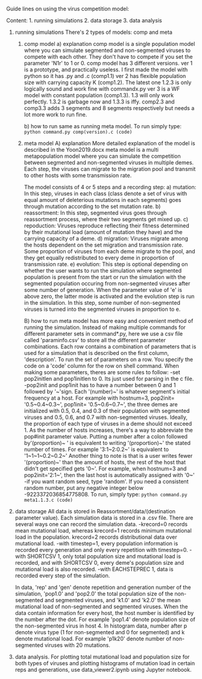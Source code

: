 Guide lines on using the virus competition model:

Content:
	1. running simulations
	2. data storage
	3. data analysis


1. running simulations 
	There's 2 types of models: comp and meta
	1) comp model
		a) explanation
		comp model is a single population model where you can simulate 
		segmented and non-segmented viruses to compete with each other. They don't have to
		compete if you set the parameter 'N1r' to 1 or 0.
		comp model has 3 different versions.
		ver 1 is a prototype, and practically useless. I first made the model with python so it has .py and .c (comp1.1)
		ver 2 has flexible population size with carrying capacity K (comp1.2). The latest one 1.2.3 is only logically sound and work fine with commandx.py 
		ver 3 is a WF model with constant population (comp1.3). 1.3 will only work perfectly. 1.3.2 is garbage now and 1.3.3 is iffy.
		comp2.3 and comp3.3 adds 3 segments and 8 segments respectively but needs a lot more work to run fine.

		b) how to run
		same as running meta model.
		To run simply type: 
		```python command.py comp(version).c (code)``` 

	2) meta model
		A) explanation
		More detailed explanation of the model is described in the Yoon2019.docx
		meta model is a multi metapopulation model where you can simulate the competition between segmented and non-segmented viruses in multiple demes.
		Each step, the viruses can migrate to the migration pool and transmit to other hosts with some transmission rate. 
		
		The model consists of 4 or 5 steps and a recording step:
			a) mutation:
				In this step, viruses in each class (class denote a set of virus with equal amount of deleterious mutations in each segments)
				goes through mutation according to the set mutation rate.
			b) reassortment:
				In this step, segmented virus goes through reassortment process, where their two segments get mixed up.
			c) repoduction:
				Viruses reproduce reflecting their fitness determined by their mutational load (amount of mutation they have) and the carrying capacity of a deme.
			d) migration:
				Viruses migrate among the hosts dependent on the set migration and transmission rate. Some proportion of viruses from each deme
				migrate to the pool, and they get equally redistributed to every deme in proportion of transmission rate.
			e) evolution:
				This step is optional depending on whether the user wants to run the simulation where segmented population is present from the start or run the simulation with the segmented population occuring from non-segmented viruses after some number of generation. When the parameter value of 'e' is above zero, the latter mode is activated and the evolution step is run in the simulation. In this step, some number of non-segmented viruses is turned into the segmented viruses in proportion to e.


		B) how to run
		meta model has more easy and convenient method of running the simulation.
		Instead of making multiple commands for different parameter sets in command*.py, here we use a csv file called 'paraminfo.csv' to store all the 
		different parameter combinations. Each row contains a combination of parameters that is used for a simulation that is described on the first column, 'description'. 
		To run the set of parameters on a row. You specify the code on a 'code' column for the row on shell command.
		When making some parameters, theres are some rules to follow:
			-set pop2initlen and pop1initlen to 0. Its just used for parsing in the c file.
			-pop2init and pop1init has to have a number between 0 and 1 followed by '~'sign. Each '(number)~' is whatever segment's initial frequency at a host.
				For example with hostnum=3, pop2init= '0.5~0.4~0.3~', pop1init= '0.5~0.6~0.7~', the three demes are initialized with 0.5, 0.4, and 0.3 of their population with segmented viruses and 0.5, 0.6, and 0.7 with non-segmented viruses. Ideally, the proportion of each type of viruses in a deme should not exceed 1.
				As the number of hosts increases, there's a way to abbreviate the pop#init parameter value. Putting a number after a colon followed by'(proportion)~ ' is equivalent to writing '(proportion)~' the stated number of times. For example '3:1~2:0.2~' is equivalent to '1~1~1~0.2~0.2~'
				Another thing to note is that is a user writes fewer '(proportion)~' than the amount of hosts, the rest of the host that didn't get specified gets '0~'. For example, when hostnum=3 and pop2init='2:1~', then the last host is automatically assigned with '0~'
			-if you want random seed, type 'random'. If you need a consistent random number, put any negative integer below -9223372036854775808.
		To run, simply type:
		```python command.py meta1.1.3.c (code)```

2. data storage
	All data is stored in Reassortment/data/(destination parameter value).
	Each simulation data is stored in a .csv file.
	There are several ways one can record the simulation data.
	-krecord=0 records mean mutational load, whereas krecord=1 records minimum mutational load in the population. krecord=2 records distributional data over mutational load.
	-with timestep=1, every population information is recorded every generation and only every repetition with timestep=0.
	-with SHORTCSV 1, only total population size and mutational load is recorded, and with SHORTCSV 0, every deme's population size and mutational load is also recorded.
	-with EACHSTEPREC 1, data is recorded every step of the simulation.

	In data, 'rep' and 'gen' denote repetition and generation number of the simulation, 'pop1.0' and 'pop2.0' the total population size of the non-segmented and segmented viruses, and 'k1.0' and 'k2.0' the mean mutational load of non-segmented and segmented viruses.
	When the data contain information for every host, the host number is identified by the number after the dot. For example 'pop1.4' denote population size of the non-segmented virus in host 4.
	In histogram data, number after p denote virus type (1 for non-segmented and 0 for segmented) and k denote mutational load. For example 'p1k20' denote number of non-segmented viruses with 20 mutations. 
	

3. data analysis.
	For plotting total mutational load and population size for both types of viruses and plotting histograms of mutation load in certain reps and generations, use data_viewer2.ipynb using Jupyter notebook.






















